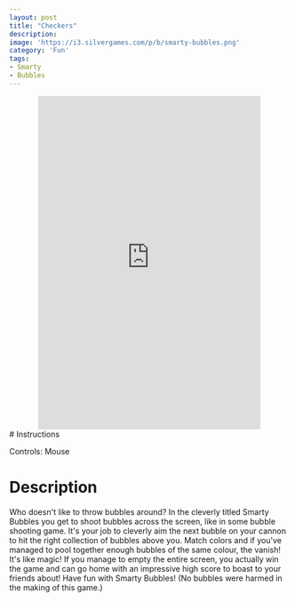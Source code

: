 ```yaml
---
layout: post
title: "Checkers"
description:  
image: 'https://i3.silvergames.com/p/b/smarty-bubbles.png'
category: 'Fun'
tags:
- Smarty
- Bubbles
---
```


<center>
<iframe src="https://www.silvergames.com/en/smarty-bubbles/iframe" width="400" height="600" style="margin:0;padding:0;border:0"></iframe>
</center>
# Instructions

Controls: Mouse

# Description

Who doesn't like to throw bubbles around? In the cleverly titled Smarty Bubbles you get to shoot bubbles across the screen, like in some bubble shooting game. It's your job to cleverly aim the next bubble on your cannon to hit the right collection of bubbles above you. Match colors and if you've managed to pool together enough bubbles of the same colour, the vanish! It's like magic! If you manage to empty the entire screen, you actually win the game and can go home with an impressive high score to boast to your friends about! Have fun with Smarty Bubbles! (No bubbles were harmed in the making of this game.)
